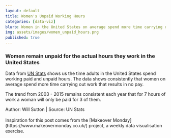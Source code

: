 ```yaml
---
layout: default
title: Women's Unpaid Working Hours
categories: [data-viz]
blurb: Women in the United States on average spend more time carrying out work that results in no pay.
img: assets/images/women_unpaid_hours.png
published: true
---
```

### Women remain unpaid for the actual hours they work in the United States

Data from [UN Stats](https://unstats.un.org/unsd/gender/timeuse/index.html) shows us the time adults in the United States spend working paid and unpaid hours. The data shows consistently that women on average spend more time carrying out work that results in no pay.

The trend from 2003 - 2015 remains consistent each year that for 7 hours of work a woman will only be paid for 3 of them.

<html lang="en">
    <head>
    </head>
    <body>
        <div id="wrapper"></div>
        <div id ="legend" style="text-align: center"></div>
		<div id ="source" style ="font-size:14px;">Author: Will Sutton | Source: UN Stats</div>
        <script src="/assets/d3/makeover_monday_2020w14/d3.v5.js"></script>
        <script src="/assets/d3/makeover_monday_2020w14/mom_2020w14_men.js"></script>
        <script src="/assets/d3/makeover_monday_2020w14/mom_2020w14_women.js"></script>
        <script src="/assets/d3/makeover_monday_2020w14/mom_2020w14_legend.js"></script>
    </body>
</html>
<br>
Inspiration for this post comes from the [Makeover Monday](https://www.makeovermonday.co.uk/) project, a weekly data visualisation exercise.

<img src="/assets/images/women_unpaid_hours.png" width="0px">

